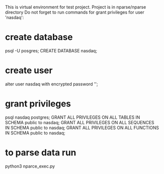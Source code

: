 This is virtual environment for test project.
Project is in nparse/nparse directory
Do not forget to run commands for grant privileges for user 'nasdaq':

# create database
psql -U posgres;
CREATE DATABASE nasdaq; 
# create user
alter user nasdaq with encrypted password '<password>';

# grant privileges
psql nasdaq postgres;
GRANT ALL PRIVILEGES ON ALL TABLES IN SCHEMA public to nasdaq;
GRANT ALL PRIVILEGES ON ALL SEQUENCES IN SCHEMA public to nasdaq;
GRANT ALL PRIVILEGES ON ALL FUNCTIONS IN SCHEMA public to nasdaq;


# to parse data run
python3 nparce_exec.py